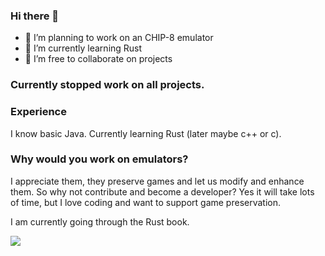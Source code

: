 ### Hi there 👋

- 🔭 I’m planning to work on an CHIP-8 emulator
- 🌱 I’m currently learning Rust
- 👯 I’m free to collaborate on projects

### Currently stopped work on all projects.

### Experience
I know basic Java. Currently learning Rust (later maybe c++ or c).

### Why would you work on emulators?
I appreciate them, they preserve games and let us modify and enhance them.
So why not contribute and become a developer? Yes it will take lots of time,
but I love coding and want to support game preservation.

I am currently going through the Rust book.

<p>
  <img src="https://github-readme-stats.vercel.app/api/top-langs/?username=Npxtune&layout=compact&border_color=0A0C10&bg_color=0A0C10&theme=midnight-purple">
</p>

<!--
**Proton64/Proton64** is a ✨ _special_ ✨ repository because its `README.md` (this file) appears on your GitHub profile.

Here are some ideas to get you started:

- 🔭 I’m currently working on ...
- 🌱 I’m currently learning ...
- 👯 I’m looking to collaborate on ...
- 🤔 I’m looking for help with ...
- 💬 Ask me about ...
- 📫 How to reach me: ...
- 😄 Pronouns: ...
- ⚡ Fun fact: ...
-->
